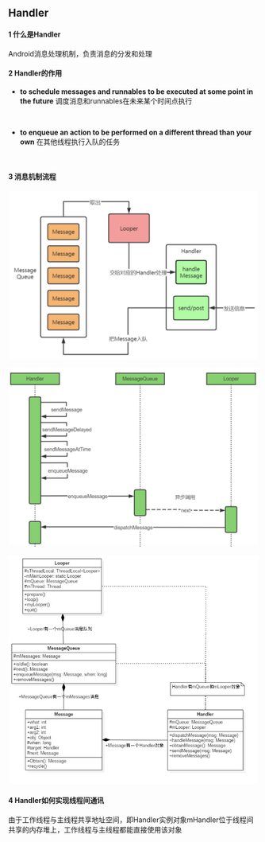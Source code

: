 ## Handler

#### 1 什么是Handler
Android消息处理机制，负责消息的分发和处理

#### 2 Handler的作用

- **to schedule messages and runnables to be executed at some point in the future**
调度消息和runnables在未来某个时间点执行
<br>

- **to enqueue an action to be performed on a different thread than your own**
在其他线程执行入队的任务
<br>


#### 3 消息机制流程

![](images/2023-03-19-18-38-24.png)

![](images/2023-03-19-18-40-26.png)

![](images/2023-03-19-18-45-03.png)

#### 4 Handler如何实现线程间通讯

由于工作线程与主线程共享地址空间，即Handler实例对象mHandler位于线程间共享的内存堆上，工作线程与主线程都能直接使用该对象